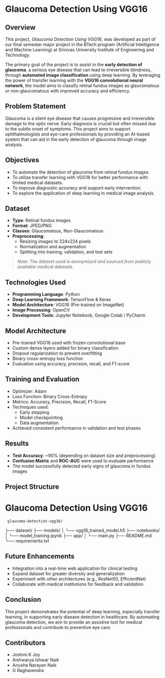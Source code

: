 # Glaucoma Detection Using VGG16

## Overview

This project, *Glaucoma Detection Using VGG16*, was developed as part of our final semester major project in the BTech program (Artificial Intelligence and Machine Learning) at Srinivas University Institute of Engineering and Technology.

The primary goal of the project is to assist in the **early detection of glaucoma**, a serious eye disease that can lead to irreversible blindness, through **automated image classification** using deep learning. By leveraging the power of transfer learning with the **VGG16 convolutional neural network**, the model aims to classify retinal fundus images as glaucomatous or non-glaucomatous with improved accuracy and efficiency.

## Problem Statement

Glaucoma is a silent eye disease that causes progressive and irreversible damage to the optic nerve. Early diagnosis is crucial but often missed due to the subtle onset of symptoms. This project aims to support ophthalmologists and eye-care professionals by providing an AI-based system that can aid in the early detection of glaucoma through image analysis.


## Objectives

- To automate the detection of glaucoma from retinal fundus images.
- To utilize transfer learning with VGG16 for better performance with limited medical datasets.
- To improve diagnostic accuracy and support early intervention.
- To explore the application of deep learning in medical image analysis.


## Dataset

- **Type**: Retinal fundus images
- **Format**: JPEG/PNG
- **Classes**: Glaucomatous, Non-Glaucomatous
- **Preprocessing**:
  - Resizing images to 224x224 pixels
  - Normalization and augmentation
  - Splitting into training, validation, and test sets

> *Note: The dataset used is anonymized and sourced from publicly available medical datasets.*


## Technologies Used

- **Programming Language**: Python
- **Deep Learning Framework**: TensorFlow & Keras
- **Model Architecture**: VGG16 (Pre-trained on ImageNet)
- **Image Processing**: OpenCV
- **Development Tools**: Jupyter Notebook, Google Colab / PyCharm


## Model Architecture

- Pre-trained VGG16 used with frozen convolutional base
- Custom dense layers added for binary classification
- Dropout regularization to prevent overfitting
- Binary cross-entropy loss function
- Evaluation using accuracy, precision, recall, and F1-score


## Training and Evaluation

- Optimizer: Adam
- Loss Function: Binary Cross-Entropy
- Metrics: Accuracy, Precision, Recall, F1-Score
- Techniques used:
  - Early stopping
  - Model checkpointing
  - Data augmentation
- Achieved consistent performance in validation and test phases


## Results

- **Test Accuracy**: ~90% (depending on dataset size and preprocessing)
- **Confusion Matrix** and **ROC-AUC** were used to evaluate performance
- The model successfully detected early signs of glaucoma in fundus images


## Project Structure
# Glaucoma Detection Using VGG16

     glaucoma-detection-vgg16/
├── dataset/
├── models/
│ └── vgg16_trained_model.h5
├── notebooks/
│ └── model_training.ipynb
├── app/
│ └── main.py
├── README.md
└── requirements.txt

## Future Enhancements

- Integration into a real-time web application for clinical testing
- Expand dataset for greater diversity and generalization
- Experiment with other architectures (e.g., ResNet50, EfficientNet)
- Collaborate with medical institutions for feedback and validation


## Conclusion

This project demonstrates the potential of deep learning, especially transfer learning, in supporting early disease detection in healthcare. By automating glaucoma detection, we aim to provide an assistive tool for medical professionals and contribute to preventive eye care.


## Contributors

- Joshmi K Joy  
- Aishwarya Ishwar Naik
- Anusha Narayan Naik
- G Raghavendra




 
